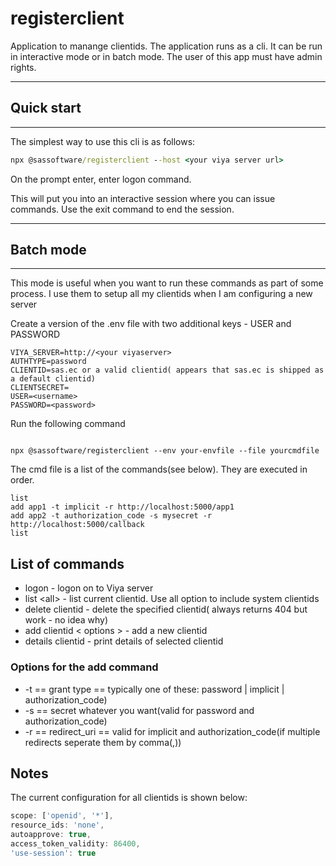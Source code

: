 # registerclient

Application to manange clientids. The application runs as a cli.
It can be run in interactive mode or in batch mode.
The user of this app must have admin rights.

---

## Quick start

---

The simplest way to use this cli is as follows:

```cmd
npx @sassoftware/registerclient --host <your viya server url>  
```

On the prompt enter, enter logon command.

This will put you into an interactive session where you can issue commands. Use the exit command to end the session.

---

## **Batch mode**

---

This mode is useful when you want to run these commands as part of some process. I use them to setup all my clientids when I am configuring a new server

Create a version of the .env file with two additional keys - USER and PASSWORD

```env
VIYA_SERVER=http://<your viyaserver>
AUTHTYPE=password
CLIENTID=sas.ec or a valid clientid( appears that sas.ec is shipped as a default clientid)
CLIENTSECRET=
USER=<username>
PASSWORD=<password>
```

Run the following command

```script

npx @sassoftware/registerclient --env your-envfile --file yourcmdfile

```

The cmd file is a list of the commands(see below). They are executed in order.

```text
list
add app1 -t implicit -r http://localhost:5000/app1
add app2 -t authorization_code -s mysecret -r http://localhost:5000/callback
list
```

## List of commands

- logon - logon on to Viya server
- list \<all\> - list current clientid. Use all option to include system clientids
- delete clientid - delete the specified clientid( always returns 404 but work - no idea why)
- add clientid \< options \> - add a new clientid
- details clientid - print details of selected clientid

### Options for the add command

- -t  == grant type ==  typically one of these: password | implicit | authorization_code)
- -s  == secret whatever you want(valid for password and authorization_code)
- -r  == redirect_uri == valid for implicit and authorization_code(if multiple redirects seperate them by comma(,))

## Notes

The current configuration for all clientids is shown below:

```js
scope: ['openid', '*'],
resource_ids: 'none',
autoapprove: true,
access_token_validity: 86400,
'use-session': true

```

